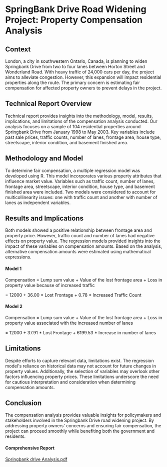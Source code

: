 # SpringBank Drive Road Widening Project: Property Compensation Analysis

## Context
London, a city in southwestern Ontario, Canada, is planning to widen Springbank Drive from two to four lanes between Horton Street and Wonderland Road. With heavy traffic of 24,000 cars per day, the project aims to alleviate congestion. However, this expansion will impact residential properties along the route. The primary concern is estimating fair compensation for affected property owners to prevent delays in the project.

## Technical Report Overview
Technical report provides insights into the methodology, model, results, implications, and limitations of the compensation analysis conducted. Our analysis focuses on a sample of 104 residential properties around Springbank Drive from January 1998 to May 2003. Key variables include past sale prices, traffic counts, number of lanes, frontage area, house type, streetscape, interior condition, and basement finished area.

## Methodology and Model
To determine fair compensation, a multiple regression model was developed using R. This model incorporates various property attributes that influence market value. Variables such as traffic count, number of lanes, frontage area, streetscape, interior condition, house type, and basement finished area were included. Two models were considered to account for multicollinearity issues: one with traffic count and another with number of lanes as independent variables.

## Results and Implications

Both models showed a positive relationship between frontage area and property price. However, traffic count and number of lanes had negative effects on property value. The regression models provided insights into the impact of these variables on compensation amounts. Based on the analysis, alternative compensation amounts were estimated using mathematical expressions.

#### Model 1
Compensation = Lump sum value + Value of the lost frontage area + Loss in property value because of increased traffic

= 12000 + 36.00 * Lost Frontage + 0.78 * Increased Traffic Count

#### Model 2
Compensation = Lump sum value + Value of the lost frontage area + Loss in property value associated with the increased number of lanes

= 12000 + 37.91 * Lost Frontage + 6199.53 * Increase in number of lanes

## Limitations
Despite efforts to capture relevant data, limitations exist. The regression model's reliance on historical data may not account for future changes in property values. Additionally, the selection of variables may overlook other factors influencing property prices. These limitations underscore the need for cautious interpretation and consideration when determining compensation amounts.

## Conclusion
The compensation analysis provides valuable insights for policymakers and stakeholders involved in the Springbank Drive road widening project. By addressing property owners' concerns and ensuring fair compensation, the project can proceed smoothly while benefiting both the government and residents.

#### Comprehensive Report
[Springbank drive Analysis.pdf](https://github.com/srimallipudi/SpringBank-Drive-Property-Compensation-Analysis/files/14796313/Springbank.drive.Analysis.pdf)
